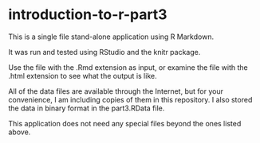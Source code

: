 # introduction-to-r-part3

This is a single file stand-alone application using R Markdown.

It was run and tested using RStudio and the knitr package.

Use the file with the .Rmd extension as input, or examine the
file with the .html extension to see what the output is like.

All of the data files are available through the Internet, but
for your convenience, I am including copies of them in this
repository. I also stored the data in binary format in the
part3.RData file.

This application does not need any special files beyond the
ones listed above.